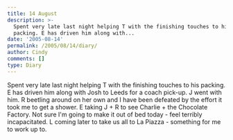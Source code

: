 ```yaml
---
title: 14 August
description: >-
  Spent very late last night helping T with the finishing touches to his
  packing. E has driven him along with...
date: '2005-08-14'
permalink: /2005/08/14/diary/
author: Cindy
comments: []
type: Diary
---
```


Spent very late last night helping T with the finishing touches to his packing. E has driven him along with Josh to Leeds for a coach pick-up. J went with him. R beetling around on her own and I have been defeated by the effort it took me to get a shower. E taking J + R to see Charlie + the Chocolate Factory. Not sure I'm going to make it out of bed today - feel terribly incapacitated. L coming later to take us all to La Piazza - something for me to work up to.
